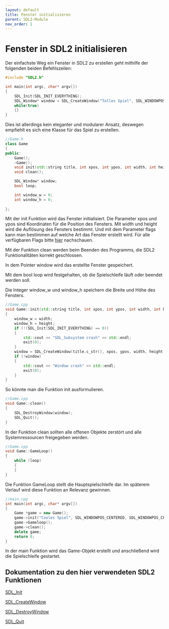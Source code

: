 ```yaml
---
layout: default
title: Fenster initialisieren
parent: SDL2-Module
nav_order: 1
---
```


# Fenster in SDL2 initialisieren

Der einfachste Weg ein Fenster in SDL2 zu erstellen geht mithilfe der folgenden beiden Befehlszeilen:

```cpp
#include "SDL2.h"

int main(int argc, char* argv[])
{
	SDL_Init(SDL_INIT_EVERYTHING);
	SDL_Window* window = SDL_CreateWindow("Tolles Spiel", SDL_WINDOWPOS_CENTERED, SDL_WINDOWPOS_CENTERED, 1920, 1080, SDL_WINDOW_SHOWN);
	while(true)
	{}
}
```

Dies ist allerdings kein eleganter und modularer Ansatz, deswegen empfiehlt es sich eine Klasse für das Spiel zu erstellen.

```cpp
//Game.h
class Game
{
public:
	Game();
	~Game();
	void init(std::string title, int xpos, int ypos, int width, int height, int flags);
	void clean();

	SDL_Window* window;
	bool loop;

	int window_w = 0;
	int window_h = 0;
	
};
```
Mit der init Funktion wird das Fenster initialisiert. Die Parameter xpos und ypos sind Koordinaten für die Position des Fensters. 
Mit width und height wird die Auflösung des Fensters bestimmt. Und mit dem Parameter flags kann man bestimmen auf welche Art das Fenster erstellt wird.
Für alle verfügbaren Flags bitte [hier](https://wiki.libsdl.org/SDL_CreateWindow) nachschauen.

Mit der Funktion clean werden beim Beenden des Programms, die SDL2 Funktionalitäten korrekt geschlossen.

In dem Pointer window wird das erstellte Fenster gespeichert.

Mit dem bool loop wird festgehalten, ob die Spielschleife läuft oder beendet werden soll.

Die Integer window_w und window_h speichern die Breite und Höhe des Fensters.

```cpp
//Game.cpp
void Game::init(std::string title, int xpos, int ypos, int width, int height, int flags)
{
	window_w = width;
	window_h = height;
	if (!(SDL_Init(SDL_INIT_EVERYTHING) == 0))
	{
		std::cout << "SDL_Subsystem crash" << std::endl;
		exit(0);
	}
	window = SDL_CreateWindow(title.c_str(), xpos, ypos, width, height, flags);
	if (!window)
	{
		std::cout << "Window crash" << std::endl;
		exit(0);
	}
}
```
So könnte man die Funktion init ausformulieren.

```cpp
//Game.cpp
void Game::clean()
{
	SDL_DestroyWindow(window);
	SDL_Quit();
}
```
In der Funktion clean sollten alle offenen Objekte zerstört und alle Systemressourcen freigegeben werden. 

```cpp
//Game.cpp
void Game::GameLoop()
{
	while (loop)
	{
	}
}
```
Die Funktion GameLoop stellt die Hauptspielschleife dar. Im späterem Verlauf wird diese Funktion an Relevanz gewinnen.

```cpp
//main.cpp
int main(int argc, char* argv[])
{
	Game *game = new Game();
	game->init("Cooles Spiel", SDL_WINDOWPOS_CENTERED, SDL_WINDOWPOS_CENTERED, 1920, 1080, SDL_WINDOW_SHOWN);
	game->Gameloop();
	game->clean();
	delete game;
	return 0;
}
```
In der main Funktion wird das Game-Objekt erstellt und anschließend wird die Spielschleife gestartet.

## Dokumentation zu den hier verwendeten SDL2 Funktionen


[SDL_Init](https://wiki.libsdl.org/SDL_Init)

[SDL_CreateWindow](https://wiki.libsdl.org/SDL_CreateWindow)

[SDL_DestroyWindow](https://wiki.libsdl.org/SDL_DestroyWindow)

[SDL_Quit](https://wiki.libsdl.org/SDL_Quit)


